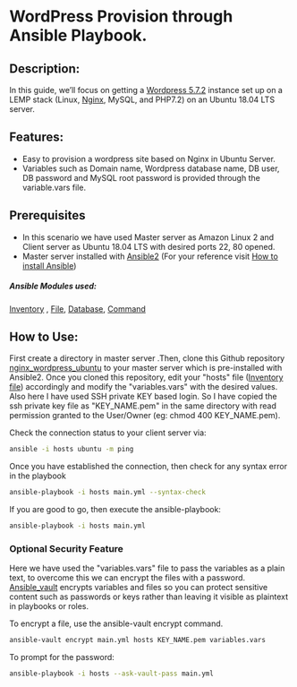 # WordPress Provision through Ansible Playbook.
## Description:
In this guide, we’ll focus on getting a [Wordpress 5.7.2](https://wordpress.org/download/releases/) instance set up on a LEMP stack (Linux, [Nginx](https://ubuntu.com/tutorials/install-and-configure-nginx#1-overview), MySQL, and PHP7.2) on an Ubuntu 18.04 LTS server.

## Features:
- Easy to provision a wordpress site based on Nginx in Ubuntu Server.
- Variables such as Domain name, Wordpress database name, DB user, DB password and MySQL root password is provided through the variable.vars file. 

## Prerequisites
- In this scenario we have used Master server as Amazon Linux 2 and Client  server as Ubuntu 18.04 LTS with desired ports 22, 80 opened. 
- Master server installed with [Ansible2](https://docs.ansible.com/ansible/2.3/index.html) (For your reference visit [How to install Ansible](https://docs.ansible.com/ansible/latest/installation_guide/intro_installation.html))
##### Ansible Modules used:
[Inventory](https://docs.ansible.com/ansible/2.3/intro_inventory.html) , [File](https://docs.ansible.com/ansible/2.3/list_of_files_modules.html), [Database](https://docs.ansible.com/ansible/2.3/list_of_database_modules.html), [Command](https://docs.ansible.com/ansible/2.3/list_of_commands_modules.html)

## How to Use:
First create a directory in master server .Then, clone this Github repository [nginx_wordpress_ubuntu](https://github.com/amalbosemathew/nginx_wordpress_ubuntu) to your master server which is pre-installed with Ansible2. Once you cloned this repository, edit your "hosts" file ([Inventory file](https://docs.ansible.com/ansible/2.3/intro_inventory.html)) accordingly and modify the "variables.vars" with the desired values. Also here I have used SSH private KEY based login. So I have copied the ssh private key file as "KEY_NAME.pem" in the same directory with read permission granted to the User/Owner (eg: chmod 400 KEY_NAME.pem).

Check the connection status to your client server via:
```sh
ansible -i hosts ubuntu -m ping
```
Once you have established the connection, then check for any syntax error in the playbook
```sh
ansible-playbook -i hosts main.yml --syntax-check
```
If you are good to go, then execute the ansible-playbook:
```sh
ansible-playbook -i hosts main.yml
```
### Optional Security Feature

Here we have used the "variables.vars" file to pass the variables as a plain text, to overcome this we can encrypt the files with a password. [Ansible_vault](https://docs.ansible.com/ansible/latest/user_guide/vault.html) encrypts variables and files so you can protect sensitive content such as passwords or keys rather than leaving it visible as plaintext in playbooks or roles.

To encrypt a file, use the ansible-vault encrypt command.
```sh
ansible-vault encrypt main.yml hosts KEY_NAME.pem variables.vars
```
To prompt for the password:
```sh
ansible-playbook -i hosts --ask-vault-pass main.yml
```
